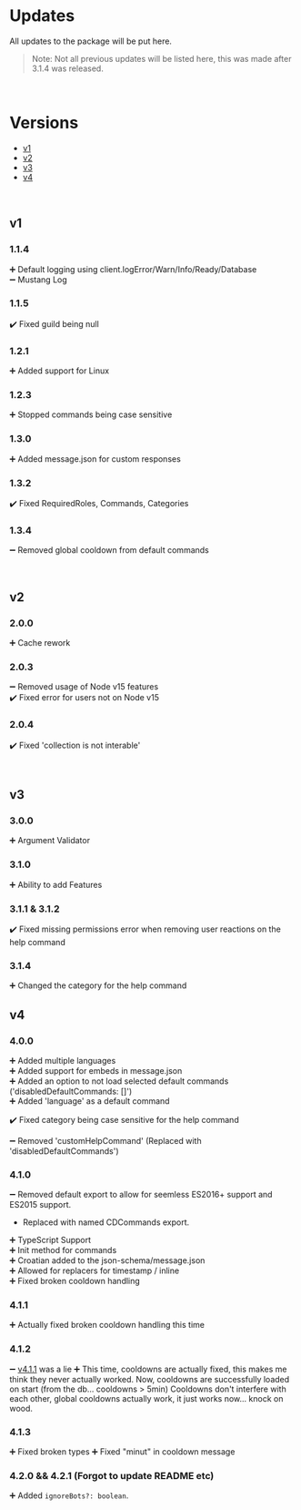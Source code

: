 # Updates

All updates to the package will be put here.

> Note: Not all previous updates will be listed here, this was made after 3.1.4 was released.

<br>

# Versions

- [v1](#v1)
- [v2](#v2)
- [v3](#v3)
- [v4](#v4)

<br>

## v1

### 1.1.4

➕ Default logging using client.logError/Warn/Info/Ready/Database <br>
➖ Mustang Log<br>

### 1.1.5

✔️ Fixed guild being null<br>

### 1.2.1

➕ Added support for Linux<br>

### 1.2.3

➕ Stopped commands being case sensitive<br>

### 1.3.0

➕ Added message.json for custom responses<br>

### 1.3.2

✔️ Fixed RequiredRoles, Commands, Categories<br>

### 1.3.4

➖ Removed global cooldown from default commands<br>

<br>

## v2

### 2.0.0

➕ Cache rework

### 2.0.3

➖ Removed usage of Node v15 features <br>
✔️ Fixed error for users not on Node v15<br>

### 2.0.4

✔️ Fixed 'collection is not interable'<br>

<br>

## v3

### 3.0.0

➕ Argument Validator<br>

### 3.1.0

➕ Ability to add Features<br>

### 3.1.1 & 3.1.2

✔️ Fixed missing permissions error when removing user reactions on the help command<br>

### 3.1.4

➕ Changed the category for the help command<br>

## v4

### 4.0.0

➕ Added multiple languages<br>
➕ Added support for embeds in message.json<br>
➕ Added an option to not load selected default commands ('disabledDefaultCommands: []')<br>
➕ Added 'language' as a default command<br>

✔️ Fixed category being case sensitive for the help command<br>

➖ Removed 'customHelpCommand' (Replaced with 'disabledDefaultCommands')<br>

### 4.1.0

➖ Removed default export to allow for seemless ES2016+ support and ES2015 support.

- Replaced with named CDCommands export.<br>

➕ TypeScript Support<br>
➕ Init method for commands<br>
➕ Croatian added to the json-schema/message.json<br>
➕ Allowed for replacers for timestamp / inline<br>
➕ Fixed broken cooldown handling<br>

### 4.1.1

➕ Actually fixed broken cooldown handling this time<br>

### 4.1.2

➖ [v4.1.1](#4.1.1) was a lie
➕ This time, cooldowns are actually fixed, this makes me think they never actually worked. Now, cooldowns are successfully loaded on start (from the db... cooldowns > 5min) Cooldowns don't interfere with each other, global cooldowns actually work, it just works now... knock on wood.

### 4.1.3

➕ Fixed broken types
➕ Fixed "minut" in cooldown message

### 4.2.0 && 4.2.1 (Forgot to update README etc)

➕ Added `ignoreBots?: boolean`.
